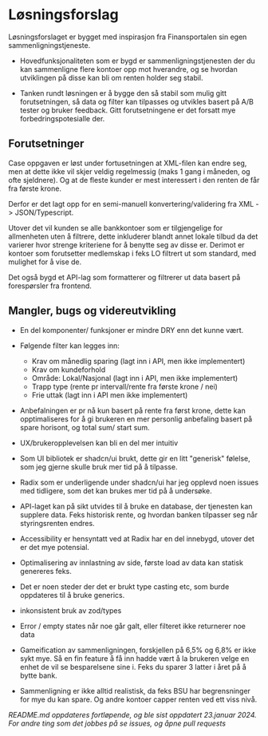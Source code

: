 # Løsningsforslag

Løsningsforslaget er bygget med inspirasjon fra Finansportalen sin egen sammenligningstjeneste.

- Hovedfunksjonaliteten som er bygd er sammenligningstjenesten der du kan sammenligne flere kontoer opp mot hverandre, og se hvordan utviklingen på disse kan bli om renten holder seg stabil.

- Tanken rundt løsningen er å bygge den så stabil som mulig gitt forutsetningen, så data og filter kan tilpasses og utvikles basert på A/B tester og bruker feedback. Gitt forutsetningene er det forsatt mye forbedringspotesialle der.

## Forutsetninger

Case oppgaven er løst under fortusetningen at XML-filen kan endre seg, men at dette ikke vil skjer veldig regelmessig (maks 1 gang i måneden, og ofte sjeldnere). Og at de fleste kunder er mest interessert i den renten de får fra første krone.

Derfor er det lagt opp for en semi-manuell konvertering/validering fra XML -> JSON/Typescript.

Utover det vil kunden se alle bankkontoer som er tilgjengelige for allmenheten uten å filtrere, dette inkluderer blandt annet lokale tilbud da det varierer hvor strenge kriteriene for å benytte seg av disse er. Derimot er kontoer som forutsetter medlemskap i feks LO filtrert ut som standard, med mulighet for å vise de.

Det også bygd et API-lag som formatterer og filtrerer ut data basert på forespørsler fra frontend.

## Mangler, bugs og videreutvikling

- En del komponenter/ funksjoner er mindre DRY enn det kunne vært.
- Følgende filter kan legges inn:

  - Krav om månedlig sparing (lagt inn i API, men ikke implementert)
  - Krav om kundeforhold
  - Område: Lokal/Nasjonal (lagt inn i API, men ikke implementert)
  - Trapp type (rente pr intervall/rente fra første krone / nei)
  - Frie uttak (lagt inn i API men ikke implementert)

- Anbefalningen er pr nå kun basert på rente fra først krone, dette kan opptimaliseres for å gi brukeren en mer personlig anbefaling basert på spare horisont, og total sum/ start sum.
- UX/brukeropplevelsen kan bli en del mer intuitiv
- Som UI bibliotek er shadcn/ui brukt, dette gir en litt "generisk" følelse, som jeg gjerne skulle bruk mer tid på å tilpasse.
- Radix som er underligende under shadcn/ui har jeg opplevd noen issues med tidligere, som det kan brukes mer tid på å undersøke.
- API-laget kan på sikt utvides til å bruke en database, der tjenesten kan supplere data. Feks historisk rente, og hvordan banken tilpasser seg når styringsrenten endres.
- Accessibility er hensyntatt ved at Radix har en del innebygd, utover det er det mye potensial.
- Optimalisering av innlastning av side, første load av data kan statisk genereres feks.
- Det er noen steder der det er brukt type casting etc, som burde oppdateres til å bruke generics.
- inkonsistent bruk av zod/types
- Error / empty states når noe går galt, eller filteret ikke returnerer noe data

- Gameification av sammenligningen, forskjellen på 6,5% og 6,8% er ikke sykt mye. Så en fin feature å få inn hadde vært å la brukeren velge en enhet de vil se besparelsene sine i. Feks du sparer 3 latter i året på å bytte bank.
- Sammenligning er ikke alltid realistisk, da feks BSU har begrensninger for mye du kan spare. Og andre kontoer capper renten ved ett viss nivå.

_README.md oppdateres fortløpende, og ble sist oppdatert 23.januar 2024. For andre ting som det jobbes på se issues, og åpne pull requests_

